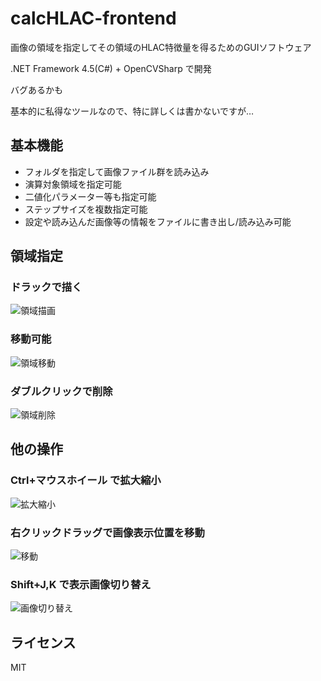 # calcHLAC-frontend
画像の領域を指定してその領域のHLAC特徴量を得るためのGUIソフトウェア

.NET Framework 4.5(C#) + OpenCVSharp で開発

バグあるかも

基本的に私得なツールなので、特に詳しくは書かないですが…

## 基本機能
- フォルダを指定して画像ファイル群を読み込み
- 演算対象領域を指定可能
- 二値化パラメーター等も指定可能
- ステップサイズを複数指定可能
- 設定や読み込んだ画像等の情報をファイルに書き出し/読み込み可能

## 領域指定
### ドラックで描く
![領域描画](http://i.gyazo.com/2f3239f9f79f6e2f79a918f726e239e8.gif "領域描画")

### 移動可能
![領域移動](http://i.gyazo.com/dce899d49b95a9fafbc33759dea0db73.gif "領域移動")

### ダブルクリックで削除
![領域削除](http://i.gyazo.com/047a243bcaa53a25ba9ea3018b183edc.gif "領域削除")


## 他の操作
### Ctrl+マウスホイール で拡大縮小
![拡大縮小](http://i.gyazo.com/5b616af672911c1ca09acf031fb46b72.gif "拡大縮小")

### 右クリックドラッグで画像表示位置を移動
![移動](http://i.gyazo.com/c43c075bcaa4cb12e038a6b94c545d6c.gif "移動")

### Shift+J,K で表示画像切り替え
![画像切り替え](http://i.gyazo.com/04c9613c01246bdc98f71e648a2e4326.gif "画像切り替え")


## ライセンス
MIT

